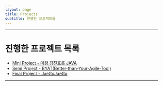 ```yaml
---
layout: page
title: Projects
subtitle: 진행한 프로젝트들
---
```

***  

# 진행한 프로젝트 목록

- [Mini Project - 마왕 김진호를 JAVA](miniproject.md)
- [Semi Project - BYAT(Better-than-Your-Agile-Tool)](semiproject.md)
- [Final Project - JaeGoJaeGo](finalproject.md)

***

